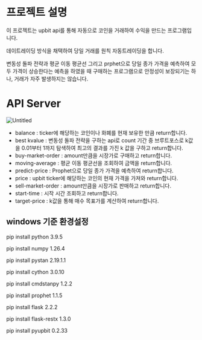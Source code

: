 # 프로젝트 설명

이 프로젝트는 upbit api를 통해 자동으로 코인을 거래하여 수익을 만드는 프로그램입니다.

데이트레이딩 방식을 채택하여 당일 거래를 원칙 자동트레이딩을 합니다.

변동성 돌파 전략과 평균 이동 평균선 그리고 prphet으로 당일 종가 가격을 예측하여 모두 가격이 상승한다는 예측을 하였을 때 구매하는 프로그램으로 안정성이 보장되기는 하나, 거래가 자주 발생하지는 않습니다.


# API Server

![Untitled](https://prod-files-secure.s3.us-west-2.amazonaws.com/1db87f1f-6ff2-441b-8d9a-76ff94c91bb8/e893b24d-1e12-456c-b460-9327c110d7cb/Untitled.png)

- balance : ticker에 해당하는 코인이나 화폐를 현재 보유한 만큼 return합니다.
- best kvalue : 변동성 돌파 전략을 구하는 api로 count 기간 중 브루트포스로 k값을 0.01부터 1까지 탐색하여 최고의 결과를 가진 k 값을 구하고 return합니다.
- buy-market-order : amount만큼을 시장가로 구매하고 return합니다.
- moving-average : 평균 이동 평균선을 조회하여 금액을 return합니다.
- predict-price : Prophet으로 당일 종가 가격을 예측하여 return합니다.
- price : upbit ticker에 해당하는 코인의 현재 가격을 가져와 return합니다.
- sell-market-order : amount만큼을 시장가로 판매하고 return합니다.
- start-time : 시작 시간 조회하고 return합니다.
- target-price :  k값을 통해 매수 목표가를 계산하여 return합니다.

## windows 기준 환경설정

pip install python 3.9.5

pip install numpy 1.26.4

pip install pystan  2.19.1.1

pip install cython 3.0.10

 pip install cmdstanpy 1.2.2

 pip install prophet 1.1.5

pip install flask 2.2.2

pip install flask-restx 1.3.0

pip install pyupbit 0.2.33
